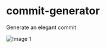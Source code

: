 # commit-generator
Generate an elegant commit

![Image 1](https://github.com/nicolauns/cdni/blob/master/imagem_2021-08-17_194554.png) <br />
